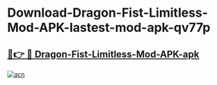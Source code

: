 # Download-Dragon-Fist-Limitless-Mod-APK-lastest-mod-apk-qv77p

<h2><a href="https://apkcomod.com?title=Dragon-Fist-Limitless-Mod-APK">🔗👉 🔴 Dragon-Fist-Limitless-Mod-APK-apk </a></h2>

[![acn](https://github.com/user-attachments/assets/0f9c940e-d8b0-45ae-aac7-cd30a18b3e1c)](https://apkcomod.com?title=Dragon-Fist-Limitless-Mod-APK)
